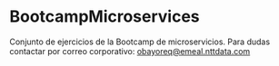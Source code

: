 # BootcampMicroservices
Conjunto de ejercicios de la Bootcamp de microservicios.
Para dudas contactar por correo corporativo: obayoreq@emeal.nttdata.com
